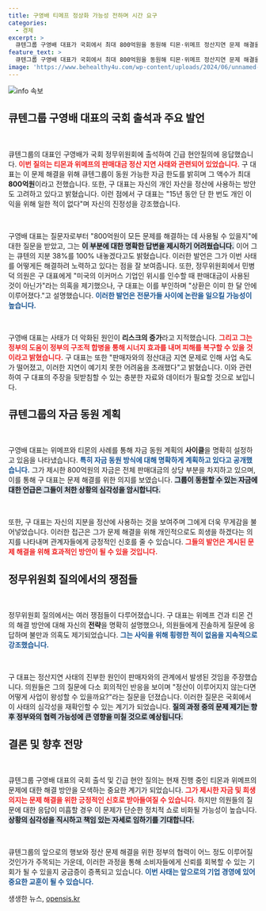 ```yaml
---
title: 구영배 티메프 정상화 가능성 전하며 시간 요구
categories:
  - 경제
excerpt: >
  큐텐그룹 구영배 대표가 국회에서 최대 800억원을 동원해 티몬·위메프 정산지연 문제 해결을 약속했다. 사익을 위해 일한 적 없다는 그의 주장은 과연 진실일까? 클릭해 진실을 밝혀보세요!
feature_text: >
  큐텐그룹 구영배 대표가 국회에서 최대 800억원을 동원해 티몬·위메프 정산지연 문제 해결을 약속했다. 사익을 위해 일한 적 없다는 그의 주장은 과연 진실일까? 클릭해 진실을 밝혀보세요!
image: 'https://www.behealthy4u.com/wp-content/uploads/2024/06/unnamed-file.png'
---
```


<p><img src="https://www.behealthy4u.com/wp-content/uploads/2024/06/unnamed-file.png" alt="info 속보" /></p>

<h2 data-ke-size="size26">큐텐그룹 구영배 대표의 국회 출석과 주요 발언</h2>

<p data-ke-size="size16">&nbsp;</p>

<p>큐텐그룹의 대표인 구영배가 국회 정무위원회에 출석하여 긴급 현안질의에 응답했습니다. <b><span style="color: #ee2323;">이번 질의는 티몬과 위메프의 판매대금 정산 지연 사태와 관련되어 있었습니다.</span></b> 구 대표는 이 문제 해결을 위해 큐텐그룹이 동원 가능한 자금 한도를 밝히며 그 액수가 최대 <strong>800억원</strong>이라고 전했습니다. 또한, 구 대표는 자신의 개인 자산을 정산에 사용하는 방안도 고려하고 있다고 밝혔습니다. 이런 점에서 구 대표는 "15년 동안 단 한 번도 개인 이익을 위해 일한 적이 없다"며 자신의 진정성을 강조했습니다.</p>

<p data-ke-size="size16">&nbsp;</p>

<p>구영배 대표는 질문자로부터 "800억원이 모든 문제를 해결하는 데 사용될 수 있을지"에 대한 질문을 받았고, 그는 <b><span style="background-color: #21538527;">이 부분에 대한 명확한 답변을 제시하기 어려웠습니다.</span></b> 이어 그는 큐텐의 지분 38%를 100% 내놓겠다고도 밝혔습니다. 이러한 발언은 그가 이번 사태를 어떻게든 해결하려 노력하고 있다는 점을 잘 보여줍니다. 또한, 정무위원회에서 민병덕 의원은 구 대표에게 "미국의 이커머스 기업인 위시를 인수할 때 판매대금이 사용된 것이 아닌가"라는 의혹을 제기했으나, 구 대표는 이를 부인하며 "상환은 이미 한 달 안에 이루어졌다."고 설명했습니다. <b><span style="color: #1a5490;">이러한 발언은 전문가들 사이에 논란을 일으킬 가능성이 높습니다.</span></b></p>

<p data-ke-size="size16">&nbsp;</p>

<p>구영배 대표는 사태가 더 악화된 원인이 <strong>리스크의 증가</strong>라고 지적했습니다. <b><span style="color: #ee2323;">그리고 그는 정부의 도움이 정부의 구조적 합병을 통해 시너지 효과를 내며 피해를 복구할 수 있을 것이라고 밝혔습니다.</span></b> 구 대표는 또한 "판매자와의 정산대금 지연 문제로 인해 사업 속도가 떨어졌고, 이러한 지연이 예기치 못한 어려움을 초래했다"고 밝혔습니다. 이와 관련하여 구 대표의 주장을 뒷받침할 수 있는 충분한 자료와 데이터가 필요할 것으로 보입니다. </p>

<h2 data-ke-size="size26">큐텐그룹의 자금 동원 계획</h2>

<p data-ke-size="size16">&nbsp;</p>

<p>구영배 대표는 위메프와 티몬의 사례를 통해 자금 동원 계획의 <strong>사이클</strong>을 명확히 설정하고 있음을 나타냈습니다. <b><span style="color: #1a5490;">특히 자금 동원 방식에 대해 명확하게 계획하고 있다고 공개했습니다.</span></b> 그가 제시한 800억원의 자금은 전체 판매대금의 상당 부분을 차지하고 있으며, 이를 통해 구 대표는 문제 해결를 위한 의지를 보였습니다. <b><span style="background-color: #21538527;">그룹이 동원할 수 있는 자금에 대한 언급은 그들이 처한 상황의 심각성을 암시합니다.</span></b></p>

<p data-ke-size="size16">&nbsp;</p>

<p>또한, 구 대표는 자신의 지분을 정산에 사용하는 것을 보여주며 그에게 더욱 무게감을 불어넣었습니다. 이러한 접근은 그가 문제 해결을 위해 개인적으로도 희생을 하겠다는 의지를 나타내며 관계자들에게 긍정적인 신호를 줄 수 있습니다. <b><span style="color: #ee2323;">그들의 발언은 게시된 문제 해결을 위해 효과적인 방안이 될 수 있을 것입니다.</span></b></p>

<h2 data-ke-size="size26">정무위원회 질의에서의 쟁점들</h2>

<p data-ke-size="size16">&nbsp;</p>

<p>정무위원회 질의에서는 여러 쟁점들이 다루어졌습니다. 구 대표는 위메프 건과 티몬 건의 해결 방안에 대해 자신의 <strong>전략</strong>을 명확히 설명했으나, 의원들에게 진솔하게 질문에 응답하며 불만과 의혹도 제기되었습니다. <b><span style="color: #1a5490;">그는 사익을 위해 횡령한 적이 없음을 지속적으로 강조했습니다.</span></b></p>

<p data-ke-size="size16">&nbsp;</p>

<p>구 대표는 정산지연 사태의 진부한 원인이 판매자와의 관계에서 발생된 것임을 주장했습니다. 의원들은 그의 질문에 다소 회의적인 반응을 보이며 "정산이 이루어지지 않는다면 어떻게 사업이 왕성할 수 있을까요?"라는 질문을 던졌습니다. 이러한 질문은 국회에서 이 사태의 심각성을 재확인할 수 있는 계기가 되었습니다. <b><span style="background-color: #21538527;">질의 과정 중의 문제 제기는 향후 정부와의 협력 가능성에 큰 영향을 미칠 것으로 예상됩니다.</span></b></p>

<h2 data-ke-size="size26">결론 및 향후 전망</h2>

<p data-ke-size="size16">&nbsp;</p>

<p>큐텐그룹 구영배 대표의 국회 출석 및 긴급 현안 질의는 현재 진행 중인 티몬과 위메프의 문제에 대한 해결 방안을 모색하는 중요한 계기가 되었습니다. <b><span style="color: #ee2323;">그가 제시한 자금 및 희생의지는 문제 해결을 위한 긍정적인 신호로 받아들여질 수 있습니다.</span></b> 하지만 의원들의 질문에 대한 응답이 미흡할 경우 이 문제가 단순한 정치적 쇼로 비화될 가능성이 높습니다. <b><span style="background-color: #21538527;">상황의 심각성을 직시하고 책임 있는 자세로 임하기를 기대합니다.</span></b></p>

<p data-ke-size="size16">&nbsp;</p>

<p>큐텐그룹의 앞으로의 행보와 정산 문제 해결을 위한 정부의 협력이 어느 정도 이루어질 것인가가 주목되는 가운데, 이러한 과정을 통해 소비자들에게 신뢰를 회복할 수 있는 기회가 될 수 있을지 궁금증이 증폭되고 있습니다. <b><span style="color: #1a5490;">이번 사태는 앞으로의 기업 경영에 있어 중요한 교훈이 될 수 있습니다.</span></b></p>
생생한 뉴스, <a href="https://opensis.kr" rel="dofollow">opensis.kr</a>


